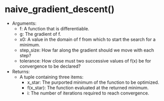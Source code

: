 # naive_gradient_descent()

* Arguments:
  * f: A function that is differentiable.
  * g: The gradient of f.
  * x0: A value in the domain of f from which to start the search for a minimum.
  * step_size: How far along the gradient should we move with each step?
  * tolerance: How close must two successive values of f(x) be for convergence to be declared?
* Returns:
  * A tuple containing three items:
    * x_star: The purported minimum of the function to be optimized.
    * f(x_star): The function evaluated at the returned minimum.
    * i: The number of iterations required to reach convergence.
